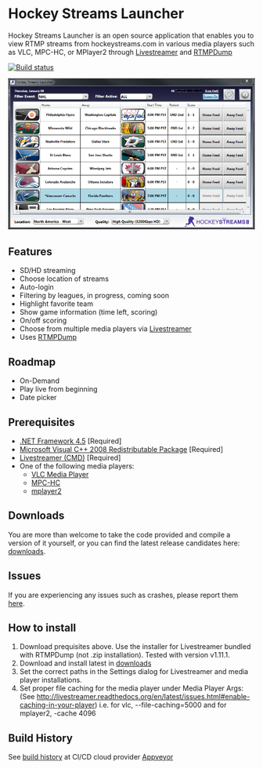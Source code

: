 Hockey Streams Launcher
=====================
Hockey Streams Launcher is an open source application that enables you to view RTMP streams from hockeystreams.com in various media players such as VLC, MPC-HC, or MPlayer2 through [Livestreamer](http://livestreamer.tanuki.se/en/latest/) and [RTMPDump](http://rtmpdump.mplayerhq.hu/)

[![Build status](https://ci.appveyor.com/api/projects/status/o4exgam8doqcx96c?svg=true)](https://ci.appveyor.com/project/lukehutton/streamlauncher)
   
![](https://github.com/lukehutton/streamlauncher/blob/master/docs/screen1.PNG)

Features
----------
* SD/HD streaming
* Choose location of streams
* Auto-login
* Filtering by leagues, in progress, coming soon
* Highlight favorite team
* Show game information (time left, scoring)
* On/off scoring
* Choose from multiple media players via [Livestreamer](http://livestreamer.tanuki.se/en/latest/)
* Uses [RTMPDump](http://rtmpdump.mplayerhq.hu/) 

Roadmap
----------
* On-Demand
* Play live from beginning
* Date picker

Prerequisites
-------------
 - [.NET Framework 4.5](http://www.microsoft.com/en-us/download/details.aspx?id=30653) [Required] 
 - [Microsoft Visual C++ 2008 Redistributable Package](http://www.microsoft.com/en-us/download/details.aspx?id=29) [Required]
 - [Livestreamer (CMD)](http://livestreamer.tanuki.se/en/latest/) [Required] 
 - One of the following media players:
   - [VLC Media Player](http://www.videolan.org/vlc/index.html) 
   - [MPC-HC](http://mpc-hc.org/)
   - [mplayer2](http://www.mplayer2.org/)

Downloads
-------
You are more than welcome to take the code provided and compile a version of it yourself, or you can find the latest release candidates here: [downloads](https://github.com/lukehutton/streamlauncher/releases).

Issues
-------
If you are experiencing any issues such as crashes, please report them [here](https://github.com/lukehutton/streamlauncher/issues/new).

How to install
-------
1. Download prequisites above. Use the installer for Livestreamer bundled with RTMPDump (not .zip installation). Tested with version v1.11.1.
2. Download and install latest in [downloads](https://github.com/lukehutton/streamlauncher/releases)   
3. Set the correct paths in the Settings dialog for Livestreamer and media player installations.
4. Set proper file caching for the media player under Media Player Args:
   (See http://livestreamer.readthedocs.org/en/latest/issues.html#enable-caching-in-your-player)
   i.e. for vlc, --file-caching=5000 and for mplayer2, -cache 4096

Build History
-------
See [build history](https://ci.appveyor.com/project/lukehutton/streamlauncher/history) at CI/CD cloud provider [Appveyor](http://www.appveyor.com)